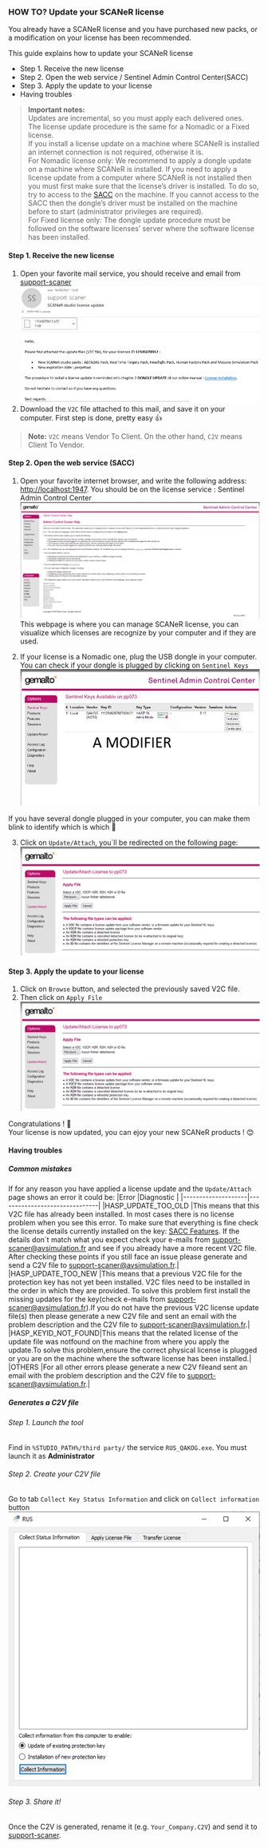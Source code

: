 ### HOW TO? Update your SCANeR license

You already have a SCANeR license and you have purchased new packs, or a modification on your license has been recommended. 

This guide explains how to update your SCANeR license
- Step 1. Receive the new license
- Step 2. Open the web service / Sentinel Admin Control Center(SACC)
- Step 3. Apply the update to your license
- Having troubles

>**Important notes:**  
>Updates are incremental, so you must apply each delivered ones.  
>The license update procedure is the same for a Nomadic or a Fixed license.  
>If you install a license update on a machine where SCANeR is installed an internet connection is not required, otherwise it is.  
>For Nomadic license only: We recommend to apply a dongle update on a machine where SCANeR is installed. If you need to apply a license update from a computer where SCANeR is not installed then you must first make sure that the license’s driver is installed. To do so, try to access to the [SACC](http://localhost:1947) on the machine. If you cannot access to the SACC then the dongle’s driver must be installed on the machine before to start (administrator privileges are required).  
>For Fixed license only: The dongle update procedure must be followed on the software licenses’ server where the software license has been installed.  

#### Step 1. Receive the new license 

1. Open your favorite mail service, you should receive and email from [support-scaner](mailto:support-scaner@avsimulation.fr)
![](./assets/support-scaner_email.png)
2. Download the `V2C` file attached to this mail, and save it on your computer.
First step is done, pretty easy 👍
>**Note:**
>`V2C` means Vendor To Client. On the other hand, `C2V` means Client To Vendor. 

#### Step 2. Open the web service (SACC) 

1. Open your favorite internet browser, and write the following address: [http://localhost:1947](http://localhost:1947). You should be on the license service : Sentinel Admin Control Center
![](./assets/SACC.png)
This webpage is where you can manage SCANeR license, you can visualize which licenses are recognize by your computer and if they are used.

2. If your license is a Nomadic one, plug the USB dongle in your computer. You can check if your dongle is plugged by clicking on `Sentinel Keys`
![](./assets/DonglePlugged.png)

If you have several dongle plugged in your computer, you can make them blink to identify which is which 🤩

3.  Click on `Update/Attach`, you`ll be redirected on the following page:
![](./assets/UpdateLicense.png)

#### Step 3. Apply the update to your license

1. Click on `Browse` button, and selected the previously saved V2C file.
2. Then click on `Apply File`
![](./assets/UpdateLicense.png)

Congratulations ! 💪  
Your license is now updated, you can ejoy your new SCANeR products ! 😊

#### Having troubles

##### Common mistakes
If for any reason you have applied a license update and the `Update/Attach` page shows an error it could be:
|Error           	 |Diagnostic                     |
|--------------------|-------------------------------|
|HASP_UPDATE_TOO_OLD |This means that this V2C file has already been installed. In most cases there is no license problem when you see this error. To make sure that everything is fine check the license details currently installed on the key: [SACC Features](http://localhost:1947/_int_/features.html). If  the  details  don`t  match  what  you  expect  check  your  e-mails  from [support-scaner@avsimulation.fr](mailto:support-scaner@avsimulation.fr) and see if you already have a more recent V2C file. After checking these points if you still face an issue please generate and send a C2V file to [support-scaner@avsimulation.fr](mailto:support-scaner@avsimulation.fr).|
|HASP_UPDATE_TOO_NEW |This  means  that  a  previous  V2C  file  for  the  protection  key  has  not  yet  been installed. V2C files need to be installed in the order in which they are provided. To solve this problem first install the missing updates for the key(check e-mails from [support-scaner@avsimulation.fr](mailto:support-scaner@avsimulation.fr)).If you do not have the previous V2C license update file(s) then please generate a new C2V file and sent an email with the problem description and the C2V file to [support-scaner@avsimulation.fr](mailto:support-scaner@avsimulation.fr).|
|HASP_KEYID_NOT_FOUND|This  means  that  the  related  license  of  the  update  file  was  notfound  on  the machine from where you apply the update.To solve this problem,ensure the correct physical license is plugged or you are on the machine where the software license has been installed.|
|OTHERS				 |For all other errors please generate a new C2V fileand sent an email with the problem description and the C2V file to [support-scaner@avsimulation.fr](mailto:support-scaner@avsimulation.fr).|

##### Generates a C2V file
###### Step 1. Launch the tool
Find in `%STUDIO_PATH%/third party/` the service `RUS_QAKOG.exe`. You must launch it as **Administrator**
###### Step 2. Create your C2V file
Go to tab `Collect Key Status Information` and click on `Collect information` button
![](./assets/GenerateC2V.png)
###### Step 3. Share it!
Once the C2V is generated, rename it (e.g. `Your_Company.C2V`) and send it to [support-scaner](mailto:support-scaner@avsimulation.fr).
